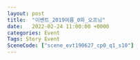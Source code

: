 ```yaml
---
layout: post
title:  "이벤트_2019여름_0화_오프닝"
date:   2022-02-24 11:00:00 +0000
categories: Event
Tags: Story Event
SceneCode: ["scene_evt190627_cp0_q1_s10"]
---
```

